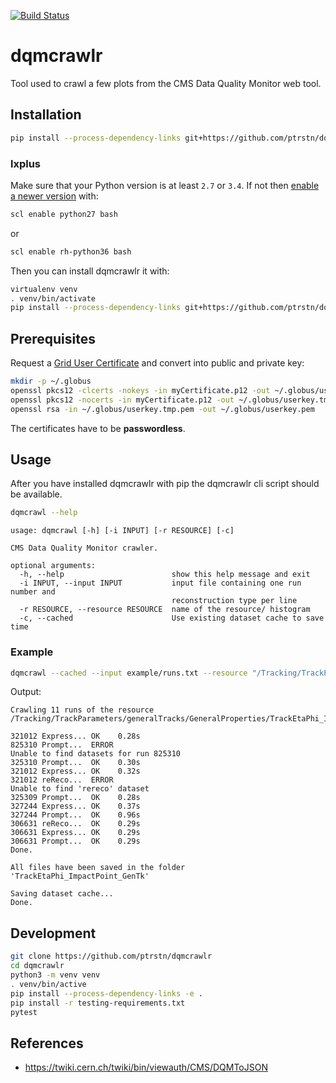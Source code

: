 [![Build Status](https://travis-ci.com/ptrstn/dqmcrawlr.svg?branch=master)](https://travis-ci.com/ptrstn/dqmcrawlr)

# dqmcrawlr

Tool used to crawl a few plots from the CMS Data Quality Monitor web tool.

## Installation

```bash
pip install --process-dependency-links git+https://github.com/ptrstn/dqmcrawlr
```

### lxplus

Make sure that your Python version is at least ```2.7``` or ```3.4```. If not then [enable a newer version](https://cern.service-now.com/service-portal/article.do?n=KB0000730) with:

```bash
scl enable python27 bash
```

or 

```bash
scl enable rh-python36 bash
```

Then you can install dqmcrawlr it with:

```bash
virtualenv venv
. venv/bin/activate
pip install --process-dependency-links git+https://github.com/ptrstn/dqmcrawlr
```

## Prerequisites

Request a [Grid User Certificate](https://ca.cern.ch/ca/) and convert into public and private key:

```bash
mkdir -p ~/.globus
openssl pkcs12 -clcerts -nokeys -in myCertificate.p12 -out ~/.globus/usercert.pem
openssl pkcs12 -nocerts -in myCertificate.p12 -out ~/.globus/userkey.tmp.pem
openssl rsa -in ~/.globus/userkey.tmp.pem -out ~/.globus/userkey.pem
```

The certificates have to be **passwordless**.

## Usage

After you have installed dqmcrawlr with pip the dqmcrawlr cli script should be available.

```bash
dqmcrawl --help
```

```
usage: dqmcrawl [-h] [-i INPUT] [-r RESOURCE] [-c]

CMS Data Quality Monitor crawler.

optional arguments:
  -h, --help                        show this help message and exit
  -i INPUT, --input INPUT           input file containing one run number and
                                    reconstruction type per line
  -r RESOURCE, --resource RESOURCE  name of the resource/ histogram
  -c, --cached                      Use existing dataset cache to save time
```

### Example

```bash
dqmcrawl --cached --input example/runs.txt --resource "/Tracking/TrackParameters/generalTracks/GeneralProperties/TrackEtaPhi_ImpactPoint_GenTk"
```

Output:
```
Crawling 11 runs of the resource /Tracking/TrackParameters/generalTracks/GeneralProperties/TrackEtaPhi_ImpactPoint_GenTk

321012 Express... OK    0.28s
825310 Prompt...  ERROR
Unable to find datasets for run 825310
325310 Prompt...  OK    0.30s
321012 Express... OK    0.32s
321012 reReco...  ERROR
Unable to find 'rereco' dataset
325309 Prompt...  OK    0.28s
327244 Express... OK    0.37s
327244 Prompt...  OK    0.96s
306631 reReco...  OK    0.29s
306631 Express... OK    0.29s
306631 Prompt...  OK    0.29s
Done.

All files have been saved in the folder 'TrackEtaPhi_ImpactPoint_GenTk'

Saving dataset cache...
Done.
```

## Development

```bash
git clone https://github.com/ptrstn/dqmcrawlr
cd dqmcrawlr
python3 -m venv venv
. venv/bin/active
pip install --process-dependency-links -e .
pip install -r testing-requirements.txt
pytest
```

## References

- https://twiki.cern.ch/twiki/bin/viewauth/CMS/DQMToJSON
